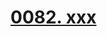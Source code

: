 # [0082. xxx](https://github.com/Tdahuyou/TNotes.react/tree/main/0082.%20xxx)

<!-- region:toc -->

<!-- endregion:toc -->
